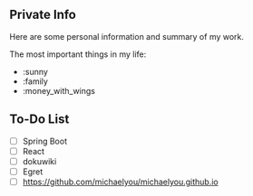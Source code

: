 ## Private Info
Here are some personal information and summary of my work.

The most important things in my life:
* :sunny
* :family
* :money_with_wings

## To-Do List
* [ ] Spring Boot
* [ ] React
* [ ] dokuwiki 
* [ ] Egret
* [ ] https://github.com/michaelyou/michaelyou.github.io
